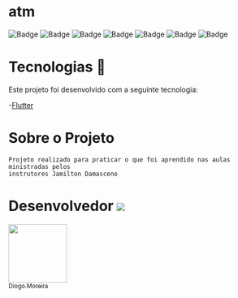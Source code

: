 # atm

![Badge](https://img.shields.io/static/v1?label=Dart&message=67.8%&color=blue&style=flat&logo=)
![Badge](https://img.shields.io/static/v1?label=HTML&message=20.6%&color=orange&style=flat&logo=)
![Badge](https://img.shields.io/static/v1?label=Objective-c&message=3.4%&color=green&style=flat&logo=)
![Badge](https://img.shields.io/static/v1?label=Shell&message=2.8%&color=yellow&style=flat&logo=)
![Badge](https://img.shields.io/static/v1?label=Java&message=2.7%&color=red&style=flat&logo=)
![Badge](https://img.shields.io/static/v1?label=Swift&message=2.1%&color=purple&style=flat&logo=)
![Badge](https://img.shields.io/static/v1?label=kotlin&message=0.6%&color=white&style=flat&logo=)


 #  Tecnologias :rocket:  


Este projeto foi desenvolvido com a seguinte tecnologia:

-[Flutter](https://flutter.dev/docs/get-started/codelab)



# Sobre o Projeto

    Projeto realizado para praticar o que foi aprendido nas aulas ministradas pelos 
    instrutores Jamilton Damasceno 

# Desenvolvedor ![](https://github.githubassets.com/images/icons/emoji/octocat.png) 


[<img src="https://avatars3.githubusercontent.com/u/60005436?s=400&v=4" width=115 > <br> <sub> Diogo Moreira </sub>](https://github.com/DiogoMoreira01)
